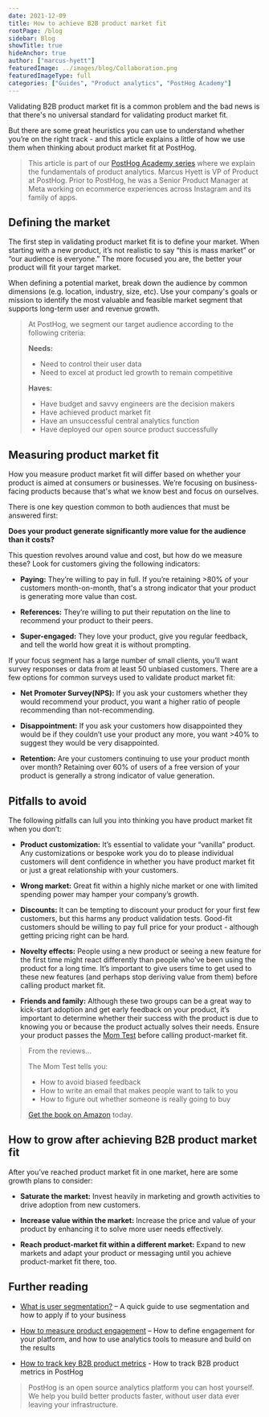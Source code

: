 ```yaml
---
date: 2021-12-09
title: How to achieve B2B product market fit
rootPage: /blog
sidebar: Blog
showTitle: true
hideAnchor: true
author: ["marcus-hyett"]
featuredImage: ../images/blog/Collaboration.png
featuredImageType: full
categories: ["Guides", "Product analytics", "PostHog Academy"]
---
```


Validating B2B product market fit is a common problem and the bad news is that there's no universal standard for validating product market fit. 

But there are some great heuristics you can use to understand whether you’re on the right track - and this article explains a little of how we use them when thinking about product market fit at PostHog.

> This article is part of our [PostHog Academy series](/blog/categories/posthog-academy) where we explain the fundamentals of product analytics. Marcus Hyett is VP of Product at PostHog. Prior to PostHog, he was a Senior Product Manager at Meta working on ecommerce experiences across Instagram and its family of apps. 

## Defining the market
The first step in validating product market fit is to define your market. When starting with a new product, it’s not realistic to say “this is mass market” or “our audience is everyone.” The more focused you are, the better your product will fit your target market.

When defining a potential market, break down the audience by common dimensions (e.g. location, industry, size, etc). Use your company's goals or mission to identify the most valuable and feasible market segment that supports long-term user and revenue growth. 

> At PostHog, we segment our target audience according to the following criteria:
> 
> **Needs:**
> - Need to control their user data
> - Need to excel at product led growth to remain competitive
> 
> **Haves:**
> - Have budget and savvy engineers are the decision makers
> - Have achieved product market fit
> - Have an unsuccessful central analytics function
> - Have deployed our open source product successfully

## Measuring product market fit
How you measure product market fit will differ based on whether your product is aimed at consumers or businesses. We’re focusing on business-facing products because that's what we know best and focus on ourselves. 

There is one key question common to both audiences that must be answered first:

**Does your product generate significantly more value for the audience than it costs?**

This question revolves around value and cost, but how do we measure these? Look for customers giving the following indicators:
- **Paying:** They’re willing to pay in full. If you’re retaining >80% of your customers month-on-month, that's a strong indicator that your product is generating more value than cost.

- **References:** They’re willing to put their reputation on the line to recommend your product to their peers.

- **Super-engaged:** They love your product, give you regular feedback, and tell the world how great it is without prompting.

If your focus segment has a large number of small clients, you’ll want survey responses or data from at least 50 unbiased customers. There are a few options for common surveys used to validate product market fit:

- **Net Promoter Survey(NPS):** If you ask your customers whether they would recommend your product, you want a higher ratio of people recommending than not-recommending.

- **Disappointment:** If you ask your customers how disappointed they would be if they couldn’t use your product any more, you want >40% to suggest they would be very disappointed.

- **Retention:** Are your customers continuing to use your product month over month? Retaining over 60% of users of a free version of your product is generally a strong indicator of value generation.

 <NewsletterForm
compact
/>

## Pitfalls to avoid
The following pitfalls can lull you into thinking you have product market fit when you don’t:

- **Product customization:** It’s essential to validate your “vanilla” product. Any customizations or bespoke work you do to please individual customers will dent confidence in whether you have product market fit or just a great relationship with your customers.

- **Wrong market:** Great fit within a highly niche market or one with limited spending power may hamper your company’s growth.

- **Discounts:** It can be tempting to discount your product for your first few customers, but this harms any product validation tests. Good-fit customers should be willing to pay full price for your product - although getting pricing right can be hard.

- **Novelty effects:** People using a new product or seeing a new feature for the first time might react differently than people who've been using the product for a long time. It’s important to give users time to get used to these new features (and perhaps stop deriving value from them) before calling product market fit.

- **Friends and family:** Although these two groups can be a great way to kick-start adoption and get early feedback on your product, it’s important to determine whether their success with the product is due to knowing you or because the product actually solves their needs. Ensure your product passes the [Mom Test](http://momtestbook.com/) before calling product-market fit.

> From the reviews...
> 
> The Mom Test tells you:
> - How to avoid biased feedback
> - How to write an email that makes people want to talk to you
> - How to figure out whether someone is really going to buy
> 
> [Get the book on Amazon](https://www.amazon.com/Mom-Test-customers-business-everyone/dp/1492180742) today.

## How to grow after achieving B2B product market fit
After you’ve reached product market fit in one market, here are some growth plans to consider:

- **Saturate the market:** Invest heavily in marketing and growth activities to drive adoption from new customers.

- **Increase value within the market:** Increase the price and value of your product by enhancing it to solve more user needs effectively. 

- **Reach product-market fit within a different market:** Expand to new markets and adapt your product or messaging until you achieve product-market fit there, too.

## Further reading

- [What is user segmentation?](/blog/how-to-do-user-segmentation) – A quick guide to use segmentation and how to apply if to your business

- [How to measure product engagement](/blog/how-to-measure-product-engagement) – How to define engagement for your platform, and how to use analytics tools to measure and build on the results

- [How to track key B2B product metrics](/tutorials/b2b) - How to track B2B product metrics in PostHog

> PostHog is an open source analytics platform you can host yourself. We help you build better products faster, without user data ever leaving your infrastructure.

<ArrayCTA />
